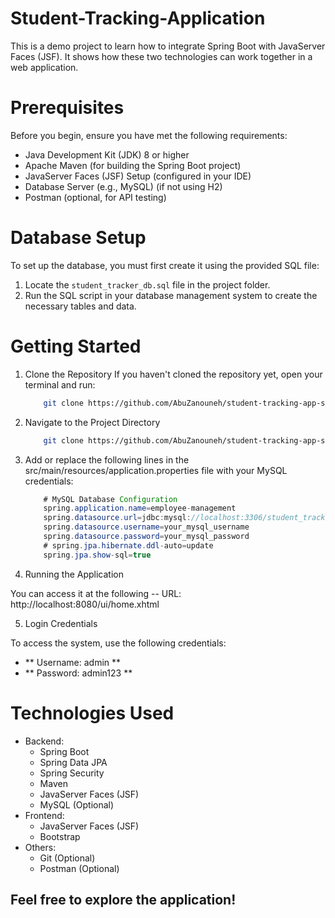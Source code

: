# Student-Tracking-Application
This is a demo project to learn how to integrate Spring Boot with JavaServer Faces (JSF). It shows how these two technologies can work together in a web application.

# Prerequisites
Before you begin, ensure you have met the following requirements:

* Java Development Kit (JDK) 8 or higher
* Apache Maven (for building the Spring Boot project)
* JavaServer Faces (JSF) Setup (configured in your IDE)
* Database Server (e.g., MySQL) (if not using H2)
* Postman (optional, for API testing)

# Database Setup
To set up the database, you must first create it using the provided SQL file:

1. Locate the `student_tracker_db.sql` file in the project folder.
2. Run the SQL script in your database management system to create the necessary tables and data.

# Getting Started

1. Clone the Repository
   If you haven't cloned the repository yet, open your terminal and run:
   
   ``` bash
       git clone https://github.com/AbuZanouneh/student-tracking-app-springboot-jsf.git


2. Navigate to the Project Directory

   ``` bash
       git clone https://github.com/AbuZanouneh/student-tracking-app-springboot-jsf.git
   
3. Add or replace the following lines in the src/main/resources/application.properties file with your MySQL credentials:

    ``` java
        # MySQL Database Configuration
        spring.application.name=employee-management
        spring.datasource.url=jdbc:mysql://localhost:3306/student_tracker?useSSL=false&serverTimezone=UTC
        spring.datasource.username=your_mysql_username
        spring.datasource.password=your_mysql_password
        # spring.jpa.hibernate.ddl-auto=update
        spring.jpa.show-sql=true

4. Running the Application
   
You can access it at the following -- URL: http://localhost:8080/ui/home.xhtml

5. Login Credentials

To access the system, use the following credentials:

- ** Username: admin ** 
- ** Password: admin123 ** 

# Technologies Used
  * Backend:
     * Spring Boot
     * Spring Data JPA
     * Spring Security
     * Maven
     * JavaServer Faces (JSF)
     * MySQL (Optional)
  * Frontend:
     * JavaServer Faces (JSF)
     * Bootstrap 
  * Others:
     * Git (Optional)
     * Postman (Optional)

## Feel free to explore the application!
